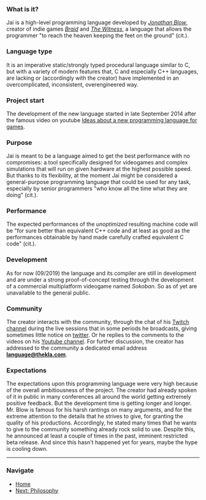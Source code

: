 ### What is it?
Jai is a high-level programming language developed by [_Jonathan Blow_](https://en.wikipedia.org/wiki/Jonathan_Blow), creator of indie games [_Braid_](https://en.wikipedia.org/wiki/Braid_(video_game)) and [_The Witness_](https://en.wikipedia.org/wiki/The_Witness_(2016_video_game)), a language that allows the programmer "to reach the heaven keeping the feet on the ground" (cit.). 

### Language type
It is an imperative static/strongly typed procedural language similar to C, but with a variety of modern features that, C and especially C++ languages, are lacking or (accordingly with the creator) have implemented in an overcomplicated, inconsistent, overengineered way. 

### Project start
The development of the new language started in late September 2014 after the famous video on youtube [Ideas about a new programming language for games](https://www.youtube.com/watch?v=TH9VCN6UkyQ). 

### Purpose
Jai is meant to be a language aimed to get the best performance with no compromises: a tool specifically designed for videogames and complex simulations that will run on given hardware at the highest possible speed. But thanks to its flexibility, at the moment Jai might be considered a general-purpose programming language that could be used for any task, especially by senior programmers "who know all the time what they are doing" (cit.).

### Performance
The expected performances of the _unoptimized_ resulting machine code will be "for sure better than equivalent C++ code and at least as good as the performances obtainable by hand made carefully crafted equivalent C code" (cit.).

### Development
As for now (09/2019) the language and its compiler are still in development and are under a strong proof-of-concept testing through the development of a commercial multiplatform videogame named _Sokoban_. So as of yet are unavailable to the general public.

### Community
The creator interacts with the community, through the chat of his [Twitch channel](https://www.twitch.tv/naysayer88) during the live sessions that in some periods he broadcasts, giving sometimes little notice on [twitter](https://twitter.com/Jonathan_Blow).  Or he replies to the comments to the videos on his [Youtube channel](https://www.youtube.com/channel/UCCuoqzrsHlwv1YyPKLuMDUQ). For further discussion, the creator has addressed to the community a dedicated email address **language@thekla.com**.

### Expectations
The expectations upon this programming language were very high because of the overall ambitiousness of the project. The creator had already spoken of it in public in many conferences all around the world getting extremely positive feedback. But the development time is getting longer and longer. Mr. Blow is famous for his harsh rantings on many arguments, and for the extreme attention to the details that he strives to give, for granting the quality of his productions. Accordingly, he stated many times that he wants to give to the community something already rock solid to use. Despite this, he announced at least a couple of times in the past, imminent restricted beta release.  And since this hasn't happened yet for years, maybe the hype is cooling down.

---
### Navigate 
* [Home](./) 
* [Next: Philosophy](./Philosophy)